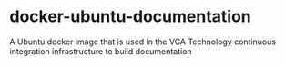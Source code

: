 # docker-ubuntu-documentation
A Ubuntu docker image that is used in the VCA Technology continuous integration infrastructure to build documentation
